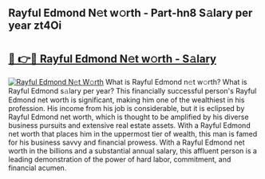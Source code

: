 ## Rayful Edmond N𝚎t w𝚘rth - Part-hn8 S𝚊lary per year zt4Oi

# <h2><a href="http://gc2z9gv.nevu.top/?p=Rayful+Edmond">🔗 👉🔴 Rayful Edmond N𝚎t w𝚘rth - S𝚊lary</a></h2>

[![Rayful Edmond N𝚎t W𝚘rth](https://i.imgur.com/Oavwk0R.jpeg)](http://gc2z9gv.nevu.top/?p=Rayful+Edmond)
What is Rayful Edmond n𝚎t w𝚘rth? What is Rayful Edmond s𝚊lary per year?
This financially successful person's Rayful Edmond net worth is significant, making him one of the wealthiest in his profession. His income from his job is considerable, but it is eclipsed by Rayful Edmond net worth, which is thought to be amplified by his diverse business pursuits and extensive real estate assets. With a Rayful Edmond net worth that places him in the uppermost tier of wealth, this man is famed for his business savvy and financial prowess. With a Rayful Edmond net worth in the billions and a substantial annual salary, this affluent person is a leading demonstration of the power of hard labor, commitment, and financial acumen.
